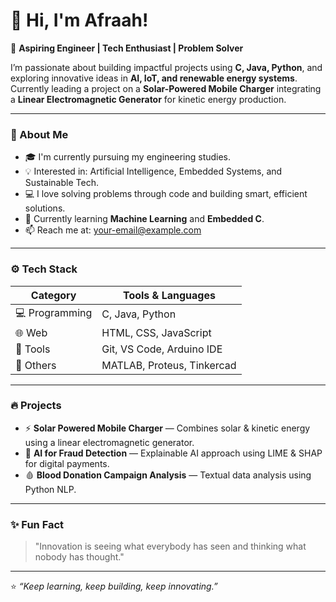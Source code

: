 # 👋 Hi, I'm Afraah!

🚀 **Aspiring Engineer | Tech Enthusiast | Problem Solver**

I’m passionate about building impactful projects using **C, Java, Python**, and exploring innovative ideas in **AI, IoT, and renewable energy systems**.  
Currently leading a project on a **Solar-Powered Mobile Charger** integrating a **Linear Electromagnetic Generator** for kinetic energy production.

---

### 🧠 About Me
- 🎓 I'm currently pursuing my engineering studies.
- 💡 Interested in: Artificial Intelligence, Embedded Systems, and Sustainable Tech.
- 💻 I love solving problems through code and building smart, efficient solutions.
- 🌱 Currently learning **Machine Learning** and **Embedded C**.
- 📫 Reach me at: [your-email@example.com](mailto:your-email@example.com)

---

### ⚙️ Tech Stack
| Category | Tools & Languages |
|-----------|------------------|
| 💻 Programming | C, Java, Python |
| 🌐 Web | HTML, CSS, JavaScript |
| 🔧 Tools | Git, VS Code, Arduino IDE |
| 🧩 Others | MATLAB, Proteus, Tinkercad |

---

### 🔥 Projects
- ⚡ **Solar Powered Mobile Charger** — Combines solar & kinetic energy using a linear electromagnetic generator.
- 🤖 **AI for Fraud Detection** — Explainable AI approach using LIME & SHAP for digital payments.
- 🩸 **Blood Donation Campaign Analysis** — Textual data analysis using Python NLP.


---

### ✨ Fun Fact
> "Innovation is seeing what everybody has seen and thinking what nobody has thought."



---
⭐️ _“Keep learning, keep building, keep innovating.”_
